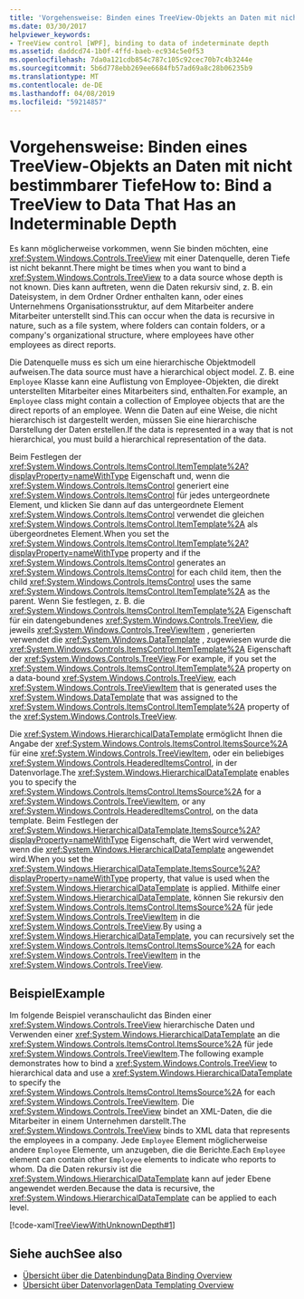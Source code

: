 ```yaml
---
title: 'Vorgehensweise: Binden eines TreeView-Objekts an Daten mit nicht bestimmbarer Tiefe'
ms.date: 03/30/2017
helpviewer_keywords:
- TreeView control [WPF], binding to data of indeterminate depth
ms.assetid: daddcd74-1b0f-4ffd-baeb-ec934c5e0f53
ms.openlocfilehash: 7da0a121cdb854c787c105c92cec70b7c4b3244e
ms.sourcegitcommit: 5b6d778ebb269ee6684fb57ad69a8c28b06235b9
ms.translationtype: MT
ms.contentlocale: de-DE
ms.lasthandoff: 04/08/2019
ms.locfileid: "59214857"
---
```

# <a name="how-to-bind-a-treeview-to-data-that-has-an-indeterminable-depth"></a><span data-ttu-id="f2007-102">Vorgehensweise: Binden eines TreeView-Objekts an Daten mit nicht bestimmbarer Tiefe</span><span class="sxs-lookup"><span data-stu-id="f2007-102">How to: Bind a TreeView to Data That Has an Indeterminable Depth</span></span>
<span data-ttu-id="f2007-103">Es kann möglicherweise vorkommen, wenn Sie binden möchten, eine <xref:System.Windows.Controls.TreeView> mit einer Datenquelle, deren Tiefe ist nicht bekannt.</span><span class="sxs-lookup"><span data-stu-id="f2007-103">There might be times when you want to bind a <xref:System.Windows.Controls.TreeView> to a data source whose depth is not known.</span></span>  <span data-ttu-id="f2007-104">Dies kann auftreten, wenn die Daten rekursiv sind, z. B. ein Dateisystem, in dem Ordner Ordner enthalten kann, oder eines Unternehmens Organisationsstruktur, auf dem Mitarbeiter andere Mitarbeiter unterstellt sind.</span><span class="sxs-lookup"><span data-stu-id="f2007-104">This can occur when the data is recursive in nature, such as a file system, where folders can contain folders, or a company's organizational structure, where employees have other employees as direct reports.</span></span>  
  
 <span data-ttu-id="f2007-105">Die Datenquelle muss es sich um eine hierarchische Objektmodell aufweisen.</span><span class="sxs-lookup"><span data-stu-id="f2007-105">The data source must have a hierarchical object model.</span></span> <span data-ttu-id="f2007-106">Z. B. eine `Employee` Klasse kann eine Auflistung von Employee-Objekten, die direkt unterstellten Mitarbeiter eines Mitarbeiters sind, enthalten.</span><span class="sxs-lookup"><span data-stu-id="f2007-106">For example, an `Employee` class might contain a collection of Employee objects that are the direct reports of an employee.</span></span> <span data-ttu-id="f2007-107">Wenn die Daten auf eine Weise, die nicht hierarchisch ist dargestellt werden, müssen Sie eine hierarchische Darstellung der Daten erstellen.</span><span class="sxs-lookup"><span data-stu-id="f2007-107">If the data is represented in a way that is not hierarchical, you must build a hierarchical representation of the data.</span></span>  
  
 <span data-ttu-id="f2007-108">Beim Festlegen der <xref:System.Windows.Controls.ItemsControl.ItemTemplate%2A?displayProperty=nameWithType> Eigenschaft und, wenn die <xref:System.Windows.Controls.ItemsControl> generiert eine <xref:System.Windows.Controls.ItemsControl> für jedes untergeordnete Element, und klicken Sie dann auf das untergeordnete Element <xref:System.Windows.Controls.ItemsControl> verwendet die gleichen <xref:System.Windows.Controls.ItemsControl.ItemTemplate%2A> als übergeordnetes Element.</span><span class="sxs-lookup"><span data-stu-id="f2007-108">When you set the <xref:System.Windows.Controls.ItemsControl.ItemTemplate%2A?displayProperty=nameWithType> property and if the <xref:System.Windows.Controls.ItemsControl> generates an <xref:System.Windows.Controls.ItemsControl> for each child item, then the child <xref:System.Windows.Controls.ItemsControl> uses the same <xref:System.Windows.Controls.ItemsControl.ItemTemplate%2A> as the parent.</span></span> <span data-ttu-id="f2007-109">Wenn Sie festlegen, z. B. die <xref:System.Windows.Controls.ItemsControl.ItemTemplate%2A> Eigenschaft für ein datengebundenes <xref:System.Windows.Controls.TreeView>, die jeweils <xref:System.Windows.Controls.TreeViewItem> , generierten verwendet die <xref:System.Windows.DataTemplate> , zugewiesen wurde die <xref:System.Windows.Controls.ItemsControl.ItemTemplate%2A> Eigenschaft der <xref:System.Windows.Controls.TreeView>.</span><span class="sxs-lookup"><span data-stu-id="f2007-109">For example, if you set the <xref:System.Windows.Controls.ItemsControl.ItemTemplate%2A> property on a data-bound <xref:System.Windows.Controls.TreeView>, each <xref:System.Windows.Controls.TreeViewItem> that is generated uses the <xref:System.Windows.DataTemplate> that was assigned to the <xref:System.Windows.Controls.ItemsControl.ItemTemplate%2A> property of the <xref:System.Windows.Controls.TreeView>.</span></span>  
  
 <span data-ttu-id="f2007-110">Die <xref:System.Windows.HierarchicalDataTemplate> ermöglicht Ihnen die Angabe der <xref:System.Windows.Controls.ItemsControl.ItemsSource%2A> für eine <xref:System.Windows.Controls.TreeViewItem>, oder ein beliebiges <xref:System.Windows.Controls.HeaderedItemsControl>, in der Datenvorlage.</span><span class="sxs-lookup"><span data-stu-id="f2007-110">The <xref:System.Windows.HierarchicalDataTemplate> enables you to specify the <xref:System.Windows.Controls.ItemsControl.ItemsSource%2A> for a <xref:System.Windows.Controls.TreeViewItem>, or any <xref:System.Windows.Controls.HeaderedItemsControl>, on the data template.</span></span> <span data-ttu-id="f2007-111">Beim Festlegen der <xref:System.Windows.HierarchicalDataTemplate.ItemsSource%2A?displayProperty=nameWithType> Eigenschaft, die Wert wird verwendet, wenn die <xref:System.Windows.HierarchicalDataTemplate> angewendet wird.</span><span class="sxs-lookup"><span data-stu-id="f2007-111">When you set the <xref:System.Windows.HierarchicalDataTemplate.ItemsSource%2A?displayProperty=nameWithType> property, that value is used when the <xref:System.Windows.HierarchicalDataTemplate> is applied.</span></span> <span data-ttu-id="f2007-112">Mithilfe einer <xref:System.Windows.HierarchicalDataTemplate>, können Sie rekursiv den <xref:System.Windows.Controls.ItemsControl.ItemsSource%2A> für jede <xref:System.Windows.Controls.TreeViewItem> in die <xref:System.Windows.Controls.TreeView>.</span><span class="sxs-lookup"><span data-stu-id="f2007-112">By using a <xref:System.Windows.HierarchicalDataTemplate>, you can recursively set the <xref:System.Windows.Controls.ItemsControl.ItemsSource%2A> for each <xref:System.Windows.Controls.TreeViewItem> in the <xref:System.Windows.Controls.TreeView>.</span></span>  
  
## <a name="example"></a><span data-ttu-id="f2007-113">Beispiel</span><span class="sxs-lookup"><span data-stu-id="f2007-113">Example</span></span>  
 <span data-ttu-id="f2007-114">Im folgende Beispiel veranschaulicht das Binden einer <xref:System.Windows.Controls.TreeView> hierarchische Daten und Verwenden einer <xref:System.Windows.HierarchicalDataTemplate> an die <xref:System.Windows.Controls.ItemsControl.ItemsSource%2A> für jede <xref:System.Windows.Controls.TreeViewItem>.</span><span class="sxs-lookup"><span data-stu-id="f2007-114">The following example demonstrates how to bind a <xref:System.Windows.Controls.TreeView> to hierarchical data and use a <xref:System.Windows.HierarchicalDataTemplate> to specify the <xref:System.Windows.Controls.ItemsControl.ItemsSource%2A> for each <xref:System.Windows.Controls.TreeViewItem>.</span></span>  <span data-ttu-id="f2007-115">Die <xref:System.Windows.Controls.TreeView> bindet an XML-Daten, die die Mitarbeiter in einem Unternehmen darstellt.</span><span class="sxs-lookup"><span data-stu-id="f2007-115">The <xref:System.Windows.Controls.TreeView> binds to XML data that represents the employees in a company.</span></span>  <span data-ttu-id="f2007-116">Jede `Employee` Element möglicherweise andere `Employee` Elemente, um anzugeben, die die Berichte.</span><span class="sxs-lookup"><span data-stu-id="f2007-116">Each `Employee` element can contain other `Employee` elements to indicate who reports to whom.</span></span> <span data-ttu-id="f2007-117">Da die Daten rekursiv ist die <xref:System.Windows.HierarchicalDataTemplate> kann auf jeder Ebene angewendet werden.</span><span class="sxs-lookup"><span data-stu-id="f2007-117">Because the data is recursive, the <xref:System.Windows.HierarchicalDataTemplate> can be applied to each level.</span></span>  
  
 [!code-xaml[TreeViewWithUnknownDepth#1](~/samples/snippets/csharp/VS_Snippets_Wpf/TreeViewWithUnknownDepth/CS/Window1.xaml#1)]  
  
## <a name="see-also"></a><span data-ttu-id="f2007-118">Siehe auch</span><span class="sxs-lookup"><span data-stu-id="f2007-118">See also</span></span>

- [<span data-ttu-id="f2007-119">Übersicht über die Datenbindung</span><span class="sxs-lookup"><span data-stu-id="f2007-119">Data Binding Overview</span></span>](../data/data-binding-overview.md)
- [<span data-ttu-id="f2007-120">Übersicht über Datenvorlagen</span><span class="sxs-lookup"><span data-stu-id="f2007-120">Data Templating Overview</span></span>](../data/data-templating-overview.md)
